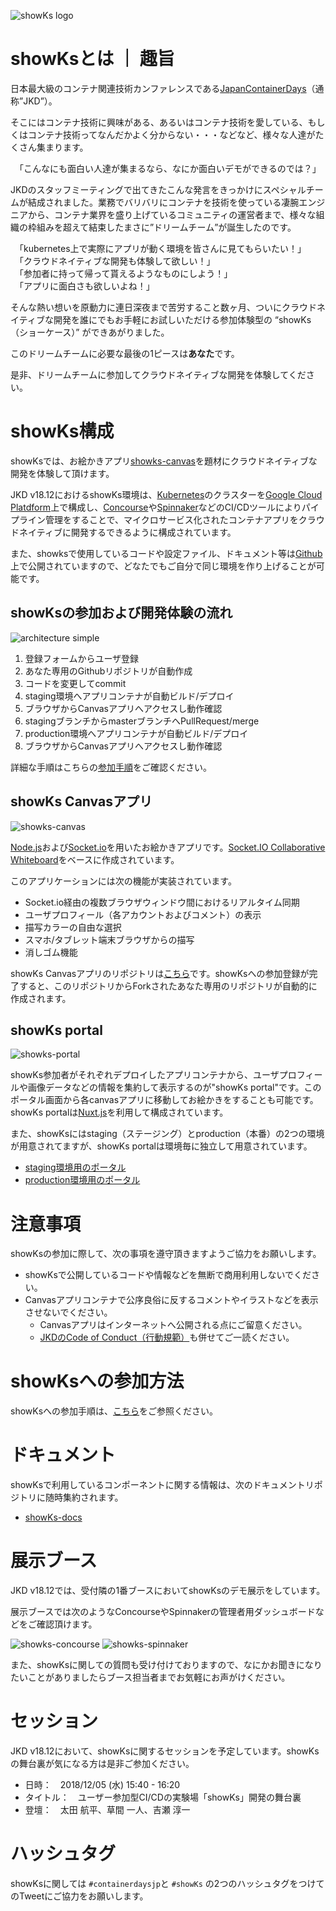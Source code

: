 ![showKs logo](./images/showKs_logo.png)
  
   
# showKsとは ｜ 趣旨

日本最大級のコンテナ関連技術カンファレンスである[JapanContainerDays](http://containerdays.jp/)（通称”JKD”）。

そこにはコンテナ技術に興味がある、あるいはコンテナ技術を愛している、もしくはコンテナ技術ってなんだかよく分からない・・・などなど、様々な人達がたくさん集まります。

　「こんなにも面白い人達が集まるなら、なにか面白いデモができるのでは？」
 
JKDのスタッフミーティングで出てきたこんな発言をきっかけにスペシャルチームが結成されました。業務でバリバリにコンテナを技術を使っている凄腕エンジニアから、コンテナ業界を盛り上げているコミュニティの運営者まで、様々な組織の枠組みを超えて結束したまさに”ドリームチーム”が誕生したのです。

　「kubernetes上で実際にアプリが動く環境を皆さんに見てもらいたい！」  
　「クラウドネイティブな開発も体験して欲しい！」  
　「参加者に持って帰って貰えるようなものにしよう！」  
　「アプリに面白さも欲しいよね！」  

そんな熱い想いを原動力に連日深夜まで苦労すること数ヶ月、ついにクラウドネイティブな開発を誰にでもお手軽にお試しいただける参加体験型の “showKs（ショーケース）” ができあがりました。

このドリームチームに必要な最後の1ピースは**あなた**です。

是非、ドリームチームに参加してクラウドネイティブな開発を体験してください。  
  
  
# showKs構成

showKsでは、お絵かきアプリ[showks-canvas](https://github.com/containerdaysjp/showks-canvas)を題材にクラウドネイティブな開発を体験して頂けます。

JKD v18.12におけるshowKs環境は、[Kubernetes](https://kubernetes.io)のクラスターを[Google Cloud Platdform](https://cloud.google.com)上で構成し、[Concourse](https://concourse-ci.org)や[Spinnaker](https://www.spinnaker.io)などのCI/CDツールによりパイプライン管理をすることで、マイクロサービス化されたコンテナアプリをクラウドネイティブに開発するできるように構成されています。

また、showksで使用しているコードや設定ファイル、ドキュメント等は[Github](https://github.com/containerdaysjp)上で公開されていますので、どなたでもご自分で同じ環境を作り上げることが可能です。

## showKsの参加および開発体験の流れ

![architecture simple](./images/architecture_simple.png)

1. 登録フォームからユーザ登録
2. あなた専用のGithubリポジトリが自動作成
3. コードを変更してcommit
4. staging環境へアプリコンテナが自動ビルド/デプロイ
5. ブラウザからCanvasアプリへアクセスし動作確認
6. stagingブランチからmasterブランチへPullRequest/merge
7. production環境へアプリコンテナが自動ビルド/デプロイ
8. ブラウザからCanvasアプリへアクセスし動作確認

詳細な手順はこちらの[参加手順](#showKsへの参加方法)をご確認ください。
  
  
## showKs Canvasアプリ

![showks-canvas](./images/showks-canvas-sample.png)

[Node.js](https://nodejs.org/)および[Socket.io](https://socket.io)を用いたお絵かきアプリです。[Socket.IO Collaborative Whiteboard](https://github.com/socketio/socket.io/tree/master/examples/whiteboard)をベースに作成されています。

このアプリケーションには次の機能が実装されています。

- Socket.io経由の複数ブラウザウィンドウ間におけるリアルタイム同期
- ユーザプロフィール（各アカウントおよびコメント）の表示
- 描写カラーの自由な選択
- スマホ/タブレット端末ブラウザからの描写
- 消しゴム機能

showKs Canvasアプリのリポジトリは[こちら](https://github.com/containerdaysjp/showks-canvas)です。showKsへの参加登録が完了すると、このリポジトリからForkされたあなた専用のリポジトリが自動的に作成されます。
  
  
## showKs portal

![showks-portal](./images/showks-portal-sample.png)

showKs参加者がそれぞれデプロイしたアプリコンテナから、ユーザプロフィールや画像データなどの情報を集約して表示するのが"showKs portal"です。このポータル画面から各canvasアプリに移動してお絵かきをすることも可能です。showKs portalは[Nuxt.js](https://nuxtjs.org)を利用して構成されています。

また、showKsにはstaging（ステージング）とproduction（本番）の2つの環境が用意されてますが、showKs portalは環境毎に独立して用意されています。

 - [staging環境用のポータル](http://portal.stg.showks.containerdays.jp)
 - [production環境用のポータル](http://portal.prod.showks.containerdays.jp)
  
  
# 注意事項

showKsの参加に際して、次の事項を遵守頂きますようご協力をお願いします。

- showKsで公開しているコードや情報などを無断で商用利用しないでください。
- Canvasアプリコンテナで公序良俗に反するコメントやイラストなどを表示させないでください。
  - Canvasアプリはインターネットへ公開される点にご留意ください。
  - [JKDのCode of Conduct（行動規範）](https://containerdays.jp/#event-slides)も併せてご一読ください。
  
  
# showKsへの参加方法

showKsへの参加手順は、[こちら](./howToJoin.md)をご参照ください。  
  
  
# ドキュメント

showKsで利用しているコンポーネントに関する情報は、次のドキュメントリポジトリに随時集約されます。

- [showKs-docs](https://github.com/containerdaysjp/showks-docs)
  
  
# 展示ブース

JKD v18.12では、受付隣の1番ブースにおいてshowKsのデモ展示をしています。

展示ブースでは次のようなConcourseやSpinnakerの管理者用ダッシュボードなどをご確認頂けます。

![showks-concourse](./images/showks-concourse.png)
![showks-spinnaker](./images/showks-spinnaker.png)

また、showKsに関しての質問も受け付けておりますので、なにかお聞きになりたいことがありましたらブース担当者までお気軽にお声がけください。

# セッション

JKD v18.12において、showKsに関するセッションを予定しています。showKsの舞台裏が気になる方は是非ご参加ください。

 - 日時：　2018/12/05 (水) 15:40 - 16:20
 - タイトル：　ユーザー参加型CI/CDの実験場「showKs」開発の舞台裏
 - 登壇：　太田 航平、草間 一人、吉瀬 淳一

# ハッシュタグ

showKsに関しては `#containerdaysjp`と `#showKs` の2つのハッシュタグをつけてのTweetにご協力をお願いします。
